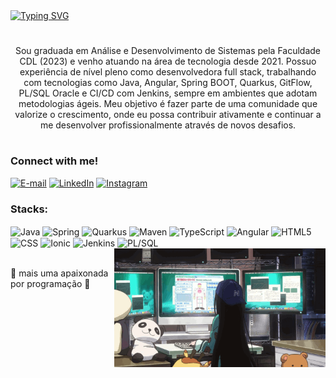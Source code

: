<div align="left">
  <a href="https://git.io/typing-svg">
      <img src="https://readme-typing-svg.herokuapp.com?font=Handjet&size=30&pause=1000&color=0CD7B6&width=435&lines=Ol%C3%A1!+Eu+sou+a+Jhully+Aires%F0%9F%91%8B" alt="Typing SVG" />
  </a>
</div>

#

<p align="center"> Sou graduada em Análise e Desenvolvimento de Sistemas pela Faculdade CDL (2023) e venho atuando na área de tecnologia desde 2021. Possuo experiência de nível pleno como desenvolvedora full stack, trabalhando com tecnologias como Java, Angular, Spring BOOT, Quarkus, GitFlow, PL/SQL Oracle e CI/CD com Jenkins, sempre em ambientes que adotam metodologias ágeis. Meu objetivo é fazer parte de uma comunidade que valorize o crescimento, onde eu possa contribuir ativamente e continuar a me desenvolver profissionalmente através de novos desafios.
  
#

<h3 align="left">Connect with me!</h3>
<div align="left">
    
[![E-mail](https://img.shields.io/badge/-Email-000?style=for-the-badge&logo=microsoft-outlook&logoColor=FF00F6&color:FFF)](jhullyeaires@hotmail.com)
[![LinkedIn](https://img.shields.io/badge/-LinkedIn-000?style=for-the-badge&logo=linkedin&logoColor=FF00F6&color:FFF)](https://www.linkedin.com/in/jhully-aires/)
[![Instagram](https://img.shields.io/badge/-Instagram-000?style=for-the-badge&logo=instagram&logoColor=FF00F6&color:FFF)](https://instagram.com/jhully.aires)

</div>

<h3 align="left">Stacks:</h3>
<div style="display: inline_block">
    <img align="center" alt="Java" height="60" width="60" src="https://cdn.jsdelivr.net/gh/devicons/devicon@latest/icons/java/java-original-wordmark.svg"/>
    <img align="center" alt="Spring" height="60" width="60" src="https://cdn.jsdelivr.net/gh/devicons/devicon@latest/icons/spring/spring-original.svg"/>
    <img align="center" alt="Quarkus" height="60" width="60" src="https://cdn.jsdelivr.net/gh/devicons/devicon@latest/icons/quarkus/quarkus-original.svg"/>
    <img align="center" alt="Maven" height="60" width="60" src="https://cdn.jsdelivr.net/gh/devicons/devicon@latest/icons/maven/maven-original.svg"/>
    <img align="center" alt="TypeScript" height="60" width="60" src="https://cdn.jsdelivr.net/gh/devicons/devicon@latest/icons/typescript/typescript-original.svg"/>
    <img align="center" alt="Angular" height="60" width="60" src="https://cdn.jsdelivr.net/gh/devicons/devicon@latest/icons/angularjs/angularjs-original.svg"/>
    <img align="center" alt="HTML5" height="60" width="60" src="https://cdn.jsdelivr.net/gh/devicons/devicon@latest/icons/html5/html5-original.svg"/>
    <img align="center" alt="CSS" height="60" width="60" src="https://cdn.jsdelivr.net/gh/devicons/devicon@latest/icons/css3/css3-original.svg"/>
    <img align="center" alt="Ionic" height="60" width="60" src="https://cdn.jsdelivr.net/gh/devicons/devicon@latest/icons/ionic/ionic-original.svg"/>
    <img align="center" alt="Jenkins" height="60" width="60" src="https://cdn.jsdelivr.net/gh/devicons/devicon@latest/icons/jenkins/jenkins-original.svg">
    <img align="center" alt="PL/SQL" height="60" width="60" src="https://cdn.jsdelivr.net/gh/devicons/devicon@latest/icons/sqldeveloper/sqldeveloper-original.svg"/>
    <img align="right" alt="" height="190px" src="./study.gif">
</div><br/>

💖 mais uma apaixonada por programação 💖 <br/>



